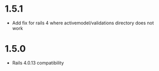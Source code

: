 # 1.5.1
* Add fix for rails 4 where activemodel/validations directory does not work

# 1.5.0
* Rails 4.0.13 compatibility
